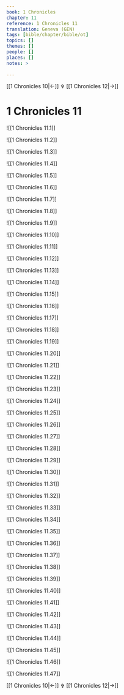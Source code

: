 ```yaml
---
book: 1 Chronicles
chapter: 11
reference: 1 Chronicles 11
translation: Geneva (GEN)
tags: [bible/chapter/bible/ot]
topics: []
themes: []
people: []
places: []
notes: >
  
---
```


[[1 Chronicles 10|<-]] ✞ [[1 Chronicles 12|->]]

# 1 Chronicles 11

![[1 Chronicles 11.1]]

![[1 Chronicles 11.2]]

![[1 Chronicles 11.3]]

![[1 Chronicles 11.4]]

![[1 Chronicles 11.5]]

![[1 Chronicles 11.6]]

![[1 Chronicles 11.7]]

![[1 Chronicles 11.8]]

![[1 Chronicles 11.9]]

![[1 Chronicles 11.10]]

![[1 Chronicles 11.11]]

![[1 Chronicles 11.12]]

![[1 Chronicles 11.13]]

![[1 Chronicles 11.14]]

![[1 Chronicles 11.15]]

![[1 Chronicles 11.16]]

![[1 Chronicles 11.17]]

![[1 Chronicles 11.18]]

![[1 Chronicles 11.19]]

![[1 Chronicles 11.20]]

![[1 Chronicles 11.21]]

![[1 Chronicles 11.22]]

![[1 Chronicles 11.23]]

![[1 Chronicles 11.24]]

![[1 Chronicles 11.25]]

![[1 Chronicles 11.26]]

![[1 Chronicles 11.27]]

![[1 Chronicles 11.28]]

![[1 Chronicles 11.29]]

![[1 Chronicles 11.30]]

![[1 Chronicles 11.31]]

![[1 Chronicles 11.32]]

![[1 Chronicles 11.33]]

![[1 Chronicles 11.34]]

![[1 Chronicles 11.35]]

![[1 Chronicles 11.36]]

![[1 Chronicles 11.37]]

![[1 Chronicles 11.38]]

![[1 Chronicles 11.39]]

![[1 Chronicles 11.40]]

![[1 Chronicles 11.41]]

![[1 Chronicles 11.42]]

![[1 Chronicles 11.43]]

![[1 Chronicles 11.44]]

![[1 Chronicles 11.45]]

![[1 Chronicles 11.46]]

![[1 Chronicles 11.47]]

[[1 Chronicles 10|<-]] ✞ [[1 Chronicles 12|->]]
